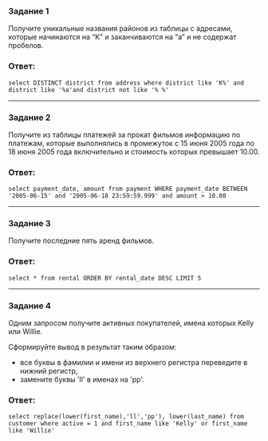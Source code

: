 ### Задание 1

Получите уникальные названия районов из таблицы с адресами, которые начинаются на “K” и заканчиваются на “a” и не содержат пробелов.  

### Ответ:  

``` select DISTINCT district from address where district like 'K%' and district like '%a'and district not like '% %' ```  

---

### Задание 2

Получите из таблицы платежей за прокат фильмов информацию по платежам, которые выполнялись в промежуток с 15 июня 2005 года по 18 июня 2005 года включительно и стоимость которых превышает 10.00.  

### Ответ:  

``` select payment_date, amount from payment WHERE payment_date BETWEEN '2005-06-15' and '2005-06-18 23:59:59.999' and amount > 10.00 ``` 

---

### Задание 3

Получите последние пять аренд фильмов.  

### Ответ:  

``` select * from rental ORDER BY rental_date DESC LIMIT 5 ```

---

### Задание 4

Одним запросом получите активных покупателей, имена которых Kelly или Willie.

Сформируйте вывод в результат таким образом:

* все буквы в фамилии и имени из верхнего регистра переведите в нижний регистр,  
* замените буквы 'll' в именах на 'pp'.  

### Ответ:  

``` select replace(lower(first_name),'ll','pp'), lower(last_name) from customer where active = 1 and first_name like 'Kelly' or first_name like 'Willie' ```  
